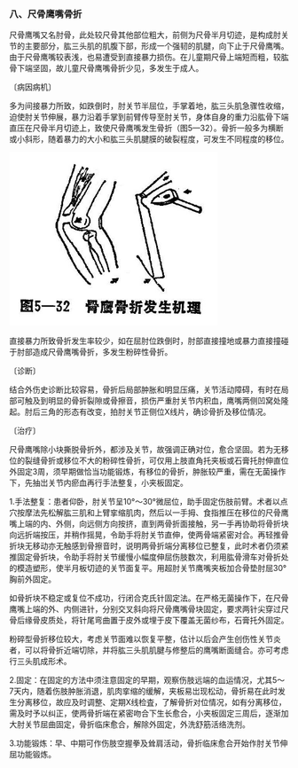 ### 八、尺骨鹰嘴骨折

尺骨鹰嘴又名肘骨，此处较尺骨其他部位粗大，前侧为尺骨半月切迹，是构成肘关节的主要部分，肱三头肌的肌腹下部，形成一个强韧的肌腱，向下止于尺骨鹰嘴。由于尺骨鹰嘴较表浅，也易遭受到直接暴力损伤。在儿童期尺骨上端短而粗，较肱骨下端坚固，故儿童尺骨鹰嘴骨折少见，多发生于成人。

〔病因病机〕

多为间接暴力所致，如跌倒时，肘关节半屈位，手掌着地，肱三头肌急骤性收缩，迫使肘关节伸展，暴力沿着手掌到前臂传导至肘关节，身体自身的重力沿肱骨下端直压在尺骨半月切迹上，致使尺骨鹰嘴发生骨折（图5—32）。骨折一般多为横断或小斜形，随着暴力的大小和肱三头肌腱膜的破裂程度，可发生不同程度的移位。

<img src="img\5-32.jpg" style="zoom:70%;" />

直接暴力所致骨折发生率较少，如在屈肘位跌倒时，肘部直接撞地或暴力直接撞碰于肘部造成尺骨鹰嘴骨折，多发生粉碎性骨折。

〔诊断〕

结合外伤史诊断比较容易，骨折后局部肿胀和明显压痛，关节活动障碍，有时在局部可触及到明显的骨折裂隙或骨擦音，损伤严重肘关节内积血，鹰嘴两侧凹窝处隆起。肘后三角的形态有改变，拍肘关节正侧位X线片，确诊骨折及移位情况。

〔治疗〕

尺骨鹰嘴除小块撕脱骨折外，都涉及关节，故强调正确对位，愈合坚固。若为无移位的裂缝骨折或移位不大的粉碎性骨折，可仅用上肢直角托夹板或石膏托肘伸直位外固定3周，须早期做恰当功能锻炼，有移位的骨折，肿胀较严重，需在无菌操作下，先抽岀关节内瘀血再行手法整复，小夹板固定。

1.手法整复：患者仰卧，肘关节呈10°〜30°微屈位，助手固定伤肢前臂。术者以点穴按摩法先松解肱三肌和上臂挛缩肌肉，然后以一手拇、食指推压在移位的尺骨鹰嘴上端的内、外侧，向远侧方向按挤，直到两骨折面接触，另一手再协助将骨折块向远折端按压，并稍作摇晃，令助手将肘关节直伸，使两骨端紧密对合。再轻推骨折块无移动亦无触感到骨擦音时，说明两骨折端分离移位已整复，此时术者仍须紧推固定骨折块，令助手将肘关节缓慢小幅度伸屈伤肢数次，利用肱骨滑车对骨折处的模造塑形，使半月板切迹的关节面复平。用超肘关节鹰嘴夹板加合骨垫肘屈30°胸前外固定。

如骨折块不稳定或复位不成功，行闭合克氏针固定法。在严格无菌操作下，在尺骨鹰嘴上端的外、内侧进针，分别交叉斜向将尺骨鹰嘴骨块固定，要求两针尖穿过尺骨后缘骨皮质处，将针尾弯曲置于皮外或埋于皮下覆盖无菌纱布，石膏托外固定。

粉碎型骨折移位较大，考虑关节面难以恢复平整，估计以后会产生创伤性关节炎者，可以将骨折近端切除，并将肱三头肌肌腱与修整后的鹰嘴断面缝合。亦可考虑行三头肌成形术。

2.固定：在固定的方法中须注意固定的早期，观察伤肢远端的血运情况，尤其5〜7天内，随着伤肢肿胀消退，肌肉挛缩的缓解，夹板易岀现松动，骨折易在此时发生分离移位，故应及时调整、定期X线检査，了解骨折对位情况，如有分离移位，需及时予以纠正，使两骨折端在紧密吻合下生长愈合，小夹板固定三周后，逐渐加大肘关节屈曲固定，骨折临床愈合，解除外固定，外洗舒筋活络洗剂。

3.功能锻炼：早、中期可作伤肢空握拳及耸肩活动，骨折临床愈合开始作肘关节伸屈功能锻炼。
